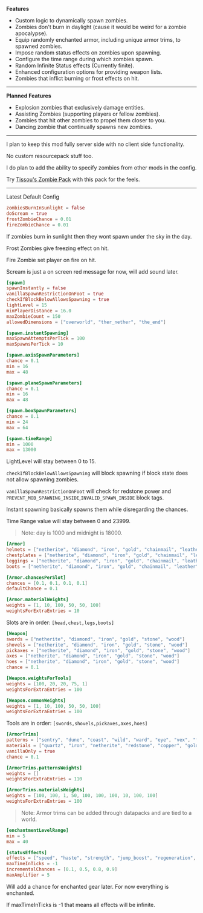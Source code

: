 **Features**
-   Custom logic to dynamically spawn zombies.
-   Zombies don't burn in daylight (cause it would be weird for a zombie apocalypse).
-   Equip randomly enchanted armor, including unique armor trims, to spawned zombies.
-   Impose random status effects on zombies upon spawning.
-   Configure the time range during which zombies spawn.
-   Random Infinite Status effects (Currently finite).
-   Enhanced configuration options for providing weapon lists.
-   Zombies that inflict burning or frost effects on hit.

---

**Planned Features**
-   Explosion zombies that exclusively damage entities.
-   Assisting Zombies (supporting players or fellow zombies).
-   Zombies that hit other zombies to propel them closer to you.
-   Dancing zombie that continually spawns new zombies.

---

I plan to keep this mod fully server side with no client side functionality.

No custom resourcepack stuff too.

I do plan to add the ability to specify zombies from other mods in the config.

Try [Tissou's Zombie Pack](https://www.curseforge.com/minecraft/texture-packs/tissous-zombie-pack-optifine-1-7x-1-19) with this pack for the feels.

---

Latest Default Config

```toml
zombiesBurnInSunlight = false
doScream = true
frostZombieChance = 0.01
fireZombieChance = 0.01
```

If zombies burn in sunlight then they wont spawn under the sky in the day.

Frost Zombies give freezing effect on hit.

Fire Zombie set player on fire on hit.

Scream is just a on screen red message for now, will add sound later.


```toml
[spawn]
spawnInstantly = false
vanillaSpawnRestrictionOnFoot = true
checkIfBlockBelowAllowsSpawning = true
lightLevel = 15
minPlayerDistance = 16.0
maxZombieCount = 150
allowedDimensions = ["overworld", "ther_nether", "the_end"]

[spawn.instantSpawning]
maxSpawnAttemptsPerTick = 100
maxSpawnsPerTick = 10

[spawn.axisSpawnParameters]
chance = 0.1
min = 16
max = 48

[spawn.planeSpawnParameters]
chance = 0.1
min = 16
max = 48

[spawn.boxSpawnParameters]
chance = 0.1
min = 24
max = 64

[spawn.timeRange]
min = 1000
max = 13000
```

LightLevel will stay between 0 to 15.

`checkIfBlockBelowAllowsSpawning` will block spawning if block state does not allow spawning zombies.

`vanillaSpawnRestrictionOnFoot` will check for redstone power and `PREVENT_MOB_SPAWNING_INSIDE`,`INVALID_SPAWN_INSIDE` block tags.

Instant spawning basically spawns them while disregarding the chances.

Time Range value will stay between 0 and 23999.

> Note: day is 1000 and midnight is 18000.

```toml
[Armor]
helmets = ["netherite", "diamond", "iron", "gold", "chainmail", "leather", "turtle"]
chestplates = ["netherite", "diamond", "iron", "gold", "chainmail", "leather"]
leggings = ["netherite", "diamond", "iron", "gold", "chainmail", "leather"]
boots = ["netherite", "diamond", "iron", "gold", "chainmail", "leather"]

[Armor.chancesPerSlot]
chances = [0.1, 0.1, 0.1, 0.1]
defaultChance = 0.1

[Armor.materialWeights]
weights = [1, 10, 100, 50, 50, 100]
weightsForExtraEntries = 10
```

Slots are in order: `[head,chest,legs,boots]` 

```toml
[Weapon]
swords = ["netherite", "diamond", "iron", "gold", "stone", "wood"]
shovels = ["netherite", "diamond", "iron", "gold", "stone", "wood"]
pickaxes = ["netherite", "diamond", "iron", "gold", "stone", "wood"]
axes = ["netherite", "diamond", "iron", "gold", "stone", "wood"]
hoes = ["netherite", "diamond", "iron", "gold", "stone", "wood"]
chance = 0.1

[Weapon.weightsForTools]
weights = [100, 20, 20, 75, 1]
weightsForExtraEntries = 100

[Weapon.commonWeights]
weights = [1, 10, 100, 50, 50, 100]
weightsForExtraEntries = 100
```

Tools are in order: `[swords,shovels,pickaxes,axes,hoes]`

```toml
[ArmorTrims]
patterns = ["sentry", "dune", "coast", "wild", "ward", "eye", "vex", "tide", "snout", "rib", "spire"]
materials = ["quartz", "iron", "netherite", "redstone", "copper", "gold", "emerald", "diamond", "lapis", "amethyst"]
vanillaOnly = true
chance = 0.1

[ArmorTrims.patternsWeights]
weights = []
weightsForExtraEntries = 110

[ArmorTrims.materialsWeights]
weights = [100, 100, 1, 50, 100, 100, 100, 10, 100, 100]
weightsForExtraEntries = 100
```

> Note: Armor trims can be added through datapacks and are tied to a world.

```toml
[enchantmentLevelRange]
min = 5
max = 40

[statusEffects]
effects = ["speed", "haste", "strength", "jump_boost", "regeneration", "resistance", "fire_resistance", "water_breathing", "invisibility", "health_boost", "absorption", "saturation", "slow_falling", "conduit_power", "dolphins_grace"]
maxTimeInTicks = -1
incrementalChances = [0.1, 0.5, 0.8, 0.9]
maxAmplifier = 5
```

Will add a chance for enchanted gear later. For now everything is enchanted.

If maxTimeInTicks is -1 that means all effects will be infinite.